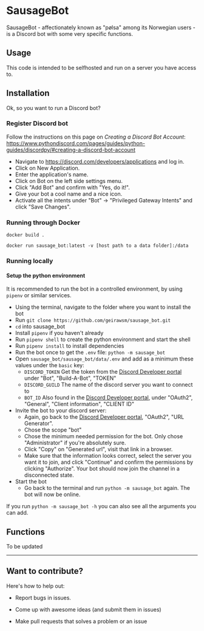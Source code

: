 # SausageBot

SausageBot - affectionately known as "pølsa" among its Norwegian users - is a Discord bot with some very specific functions.

## Usage

This code is intended to be selfhosted and run on a server you have access to.

## Installation

Ok, so you want to run a Discord bot?

### Register Discord bot
Follow the instructions on this page on *Creating a Discord Bot Account*: https://www.pythondiscord.com/pages/guides/python-guides/discordpy/#creating-a-discord-bot-account
- Navigate to https://discord.com/developers/applications and log in.
- Click on New Application.
- Enter the application's name.
- Click on Bot on the left side settings menu.
- Click "Add Bot" and confirm with "Yes, do it!".
- Give your bot a cool name and a nice icon.
- Activate all the intents under "Bot" -> "Privileged Gateway Intents" and click "Save Changes".


### Running through Docker

`docker build .`

`docker run sausage_bot:latest -v [host path to a data folder]:/data`


### Running locally

#### Setup the python environment
It is recommended to run the bot in a controlled environment, by using `pipenv` or similar services.

- Using the terminal, navigate to the folder where you want to install the bot
- Run `git clone https://github.com/geirawsm/sausage_bot.git`
- `cd` into sausage_bot
- Install `pipenv` if you haven't already
- Run `pipenv shell` to create the python environment and start the shell
- Run `pipenv install` to install dependencies
- Run the bot once to get the `.env` file: `python -m sausage_bot`
- Open `sausage_bot/sausage_bot/data/.env` and add as a minimum these values under the `basic` key:
    - `DISCORD_TOKEN`   Get the token from the [Discord Developer portal](https://discord.com/developers/applications) under "Bot", "Build-A-Bot", "TOKEN"
    - `DISCORD_GUILD`   The name of the discord server you want to connect to
    - `BOT_ID`          Also found in the [Discord Developer portal](https://discord.com/developers/applications), under "OAuth2", "General", "Client information", "CLIENT ID"
- Invite the bot to your discord server:
    - Again, go back to the [Discord Developer portal](https://discord.com/developers/applications), "OAuth2", "URL Generator".
    - Chose the scope "bot"
    - Chose the minimum needed permission for the bot. Only chose "Administrator" if you're absolutely sure.
    - Click "Copy" on "Generated url", visit that link in a browser.
    - Make sure that the information looks correct, select the server you want it to join, and click "Continue" and confirm the permissions by clicking "Authorize". Your bot should now join the channel in a disconnected state.
- Start the bot
    - Go back to the terminal and run `python -m sausage_bot` again. The bot will now be online.

If you run `python -m sausage_bot -h` you can also see all the arguments you can add.

## Functions

To be updated

---

## Want to contribute?

Here's how to help out:

- Report bugs in issues.

- Come up with awesome ideas (and submit them in issues)

- Make pull requests that solves a problem or an issue